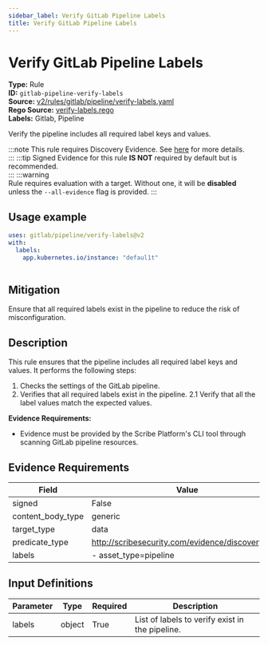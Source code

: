 ```yaml
---
sidebar_label: Verify GitLab Pipeline Labels
title: Verify GitLab Pipeline Labels
---  
```

# Verify GitLab Pipeline Labels  
**Type:** Rule  
**ID:** `gitlab-pipeline-verify-labels`  
**Source:** [v2/rules/gitlab/pipeline/verify-labels.yaml](https://github.com/scribe-public/sample-policies/blob/main/v2/rules/gitlab/pipeline/verify-labels.yaml)  
**Rego Source:** [verify-labels.rego](https://github.com/scribe-public/sample-policies/blob/main/v2/rules/gitlab/pipeline/verify-labels.rego)  
**Labels:** Gitlab, Pipeline  

Verify the pipeline includes all required label keys and values.

:::note 
This rule requires Discovery Evidence. See [here](https://deploy-preview-299--scribe-security.netlify.app/docs/platforms/discover) for more details.  
::: 
:::tip 
Signed Evidence for this rule **IS NOT** required by default but is recommended.  
::: 
:::warning  
Rule requires evaluation with a target. Without one, it will be **disabled** unless the `--all-evidence` flag is provided.
::: 

## Usage example

```yaml
uses: gitlab/pipeline/verify-labels@v2
with:
  labels:
    app.kubernetes.io/instance: "defaul1t"
  
```

## Mitigation  
Ensure that all required labels exist in the pipeline to reduce the risk of misconfiguration.


## Description  
This rule ensures that the pipeline includes all required label keys and values.
It performs the following steps:

1. Checks the settings of the GitLab pipeline.
2. Verifies that all required labels exist in the pipeline.
2.1 Verify that all the label values match the expected values.

**Evidence Requirements:**
- Evidence must be provided by the Scribe Platform's CLI tool through scanning GitLab pipeline resources.


## Evidence Requirements  
| Field | Value |
|-------|-------|
| signed | False |
| content_body_type | generic |
| target_type | data |
| predicate_type | http://scribesecurity.com/evidence/discovery/v0.1 |
| labels | - asset_type=pipeline |

## Input Definitions  
| Parameter | Type | Required | Description |
|-----------|------|----------|-------------|
| labels | object | True | List of labels to verify exist in the pipeline. |

